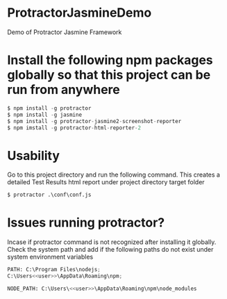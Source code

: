 # ProtractorJasmineDemo
Demo of Protractor Jasmine Framework
# Install the following npm packages globally so that this project can be run from anywhere
```python
$ npm install -g protractor
$ npm install -g jasmine
$ npm install -g protractor-jasmine2-screenshot-reporter
$ npm imstall -g protractor-html-reporter-2
```

# Usability
Go to this project directory and run the following command. This creates a detailed Test Results html report under project directory target folder
```python
$ protractor .\conf\conf.js
```
# Issues running protractor?
Incase if protractor command is not recognized after installing it globally. Check the system path and add if the following paths do not exist under system environment variables
```python
PATH: C:\Program Files\nodejs;
C:\Users<<user>>\AppData\Roaming\npm;

NODE_PATH: C:\Users\<<user>>\AppData\Roaming\npm\node_modules
```
